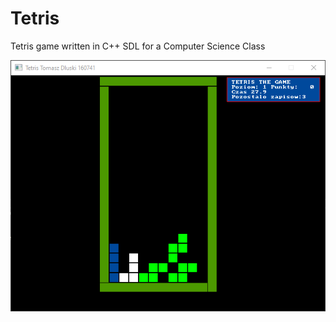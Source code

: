 # Tetris

Tetris game written in C++ SDL for a Computer Science Class

![Screenshot from the game](./docs/tetris.gif)
